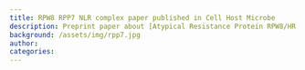 ```yaml
---
title: RPW8 RPP7 NLR complex paper published in Cell Host Microbe
description: Preprint paper about [Atypical Resistance Protein RPW8/HR Triggers Oligomerization of the NLR Immune Receptor RPP7 and Autoimmunity](https://www.sciencedirect.com/science/article/abs/pii/S1931312820300512?via%3Dihub) now is published in Cell Host Microbe.
background: /assets/img/rpp7.jpg
author:
categories: 
---
```

